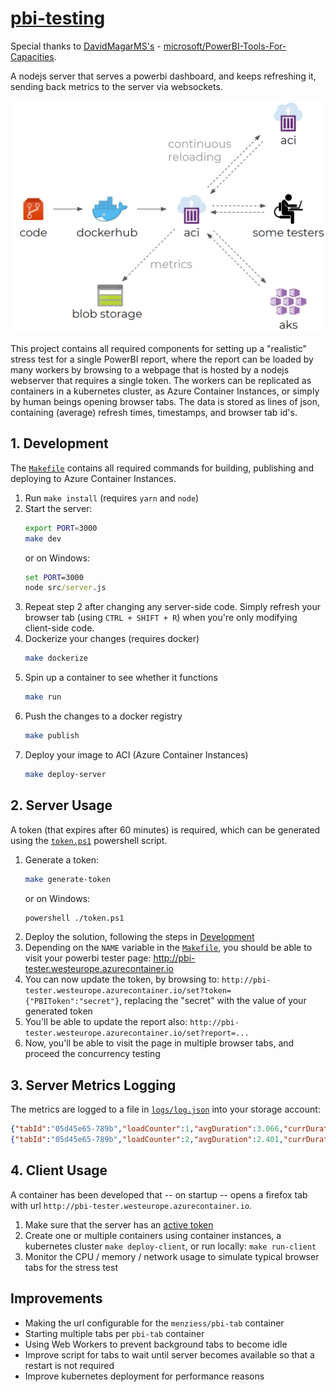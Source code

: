 # [pbi-testing](/README.md)

Special thanks to [DavidMagarMS's](https://github.com/microsoft/PowerBI-Tools-For-Capacities/commits?author=DavidMagarMS) - [microsoft/PowerBI-Tools-For-Capacities](https://github.com/microsoft/PowerBI-Tools-For-Capacities).

A nodejs server that serves a powerbi dashboard, and keeps refreshing it, sending back metrics to the server via websockets.

<img src="res/testing-powerbi-reports.png" alt="Testing PowerBI reports overview" width="750"/>

This project contains all required components for setting up a "realistic" stress test for a single PowerBI report, where the report can be loaded by many workers by browsing to a webpage that is hosted by a nodejs webserver that requires a single token. The workers can be replicated as containers in a kubernetes cluster, as Azure Container Instances, or simply by human beings opening browser tabs. The data is stored as lines of json, containing (average) refresh times, timestamps, and browser tab id's.

## 1. Development

The [`Makefile`](Makefile) contains all required commands for building, publishing and deploying to Azure Container Instances.

1. Run `make install` (requires `yarn` and `node`)
2. Start the server:
    ```bash
    export PORT=3000
    make dev
    ```
    or on Windows:
    ```cmd
    set PORT=3000
    node src/server.js
    ```
3. Repeat step 2 after changing any server-side code.
   Simply refresh your browser tab (using `CTRL + SHIFT + R`) when you're only modifying client-side code.
4. Dockerize your changes (requires docker)
    ```bash
    make dockerize
    ```
5. Spin up a container to see whether it functions
    ```bash
    make run
    ```
6. Push the changes to a docker registry
    ```bash
    make publish
    ```
7. Deploy your image to ACI (Azure Container Instances)
    ```bash
    make deploy-server
    ```

## 2. Server Usage

A token (that expires after 60 minutes) is required, which can be generated using the [`token.ps1`](token.ps1) powershell script.

1. Generate a token:
    ```bash
    make generate-token
    ```
    or on Windows:
    ```bash
    powershell ./token.ps1
    ```
2. Deploy the solution, following the steps in [Development](#development)
3. Depending on the `NAME` variable in the [`Makefile`](Makefile), you should be able to visit your powerbi tester page: http://pbi-tester.westeurope.azurecontainer.io
4. You can now update the token, by browsing to: `http://pbi-tester.westeurope.azurecontainer.io/set?token={"PBIToken":"secret"}`, replacing the "secret" with the value of your generated token
5. You'll be able to update the report also: `http://pbi-tester.westeurope.azurecontainer.io/set?report=...`
6. Now, you'll be able to visit the page in multiple browser tabs, and proceed the concurrency testing

## 3. Server Metrics Logging

The metrics are logged to a file in [`logs/log.json`](logs/log.json) into your storage account:

```json
{"tabId":"05d45e65-789b","loadCounter":1,"avgDuration":3.066,"currDuration":3.066,"thinkTimeSeconds":1,"timeStamp":"2020-06-30T13:54:57.750Z"},
{"tabId":"05d45e65-789b","loadCounter":2,"avgDuration":2.401,"currDuration":1.736,"thinkTimeSeconds":1,"timeStamp":"2020-06-30T13:55:00.485Z"},
```

## 4. Client Usage

A container has been developed that -- on startup -- opens a firefox tab with url `http://pbi-tester.westeurope.azurecontainer.io`.

1. Make sure that the server has an [active token](#2.%20Server%20Usage)
2. Create one or multiple containers using container instances, a kubernetes cluster `make deploy-client`, or run locally: `make run-client`
3. Monitor the CPU / memory / network usage to simulate typical browser tabs for the stress test

## Improvements

- Making the url configurable for the `menziess/pbi-tab` container
- Starting multiple tabs per `pbi-tab` container
- Using Web Workers to prevent background tabs to become idle
- Improve script for tabs to wait until server becomes available so that a restart is not required
- Improve kubernetes deployment for performance reasons
